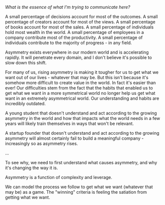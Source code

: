 *What is the essence of what I'm trying to communicate here?*

A small percentage of decisions account for most of the outcomes.
A small percentage of creators account for most of the views.
A small percentage of books account for most of the sales.
A small percentage of individuals hold most wealth in the world.
A small percentage of employees in a company contribute most of the productivity.
A small percentage of individuals contribute to the majority of progress - in any field.

Asymmetry exists everywhere in our modern world and is accelerating rapidly. It will penetrate every domain, and I don't believe it's possible to slow down this shift.

For many of us, rising asymmetry is making it tougher for us to get what we want out of our lives - whatever that may be. But this isn't because it's somehow more difficult to create value in the world. In fact it's easier than ever! Our difficulties stem from the fact that the habits that enabled us to get what we want in a more symmetrical world no longer help us get what want in an extremely asymmetrical world. Our understanding and habits are incredibly outdated.

A young student that doesn't understand and act according to the growing asymmetry in the world and how that impacts what the world needs in a few years will likely train themselves in ways that won't be relevant.

A startup founder that doesn't understand  and act according to the growing asymmetry will almost certainly fail to build a meaningful company - increasingly so as asymmetry rises.

...

To see why, we need to first understand what causes asymmetry, and why it's changing the way it is.

Asymmetry is a function of complexity and leverage.

We can model the process we follow to get what we want (whatever that may be) as a game. The "winning" criteria is feeling the satiation from getting what we want. 